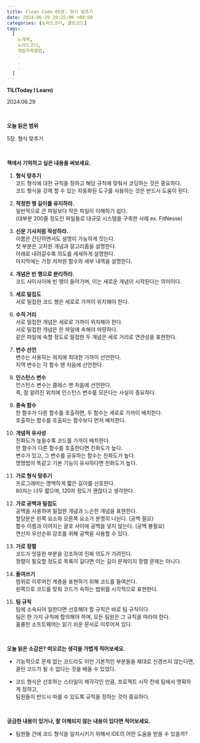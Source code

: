 ```yaml
---
title: Clean Code 05장. 형식 맞추기
date: 2024-06-29 20:25:00 +09:00
categories: [노마드코더, 클린코드]
tags:
  [
    노개북,
    노마드코더,
    개발자북클럽,
    .
    .
    .
  ]
---
```



__TIL(Today I Learn)__

2024.06.29

<br/>

__오늘 읽은 범위__

5장. 형식 맞추기

<br/>

__책에서 기억하고 싶은 내용을 써보세요.__

01. **형식 맞추기** <br/> 
   코드 형식에 대한 규칙을 정하고 해당 규칙에 맞춰서 코딩하는 것은 중요하다. <br/>
   코드 형식을 강제 할 수 있는 자동화된 도구를 사용하는 것은 반드시 도움이 된다.


02. **적정한 행 길이를 유지하라.** <br/>
   일반적으로 큰 파일보다 작은 파일이 이해하기 쉽다. <br/>
   (대부분 200줄 정도인 파일들로 대규모 시스템을 구축한 사례 ex. FitNesse)


03. **신문 기사처럼 작성하라.** <br/>
   이름은 간단하면서도 설명이 가능하게 짓는다. <br/>
   첫 부분은 고차원 개념과 알고리즘을 설명한다. <br/>
   아래로 내려갈수록 의도를 세세하게 설명한다. <br/>
   마지막에는 가장 저차원 함수와 세부 내역을 설명한다.


04. **개념은 빈 행으로 분리하라.** <br/>
   코드 사이사이에 빈 행이 들어가며, 이는 새로운 개념이 시작된다는 의미이다. <br/>


05. **세로 밀집도** <br/>
   서로 밀접한 코드 행은 세로로 가까이 위치해야 한다. <br/>
   

06. **수직 거리** <br/>
   서로 밀접한 개념은 세로로 가까이 위치해야 한다. <br/> 
   서로 밀접한 개념은 한 파일에 속해야 마땅하다. <br/>
   같은 파일에 속할 정도로 밀접한 두 개념은 세로 거리로 연관성을 표현한다.
   

07. **변수 선언** <br/>
   변수는 사용하는 위치에 최대한 가까이 선언한다. <br/>
   지역 변수는 각 함수 맨 처음에 선언한다. <br/>
   

08. **인스턴스 변수** <br/>
   인스턴스 변수는 클래스 맨 처음에 선언한다. <br/>
   즉, 잘 알려진 위치에 인스턴스 변수를 모은다는 사실이 중요하다.


09. **종속 함수** <br/>
   한 함수가 다른 함수를 호출하면, 두 함수는 세로로 가까이 배치한다. <br/>
   호출하는 함수를 호출되는 함수보다 먼저 배치한다.


10. **개념적 유사성** <br/>
   친화도가 높을수록 코드를 가까이 배치한다. <br/>
   한 함수가 다른 함수를 호출한다면 친화도가 높다. <br/>
   변수가 있고, 그 변수를 공유하는 함수는 친화도가 높다. <br/>
   명명법이 똑같고 기본 기능이 유사하다면 친화도가 높다. 
   
   
11. **가로 형식 맞추기** </br>
   프로그래머는 명백하게 짧은 길이를 선호한다. <br/>
   80자는 너무 짧으며, 120자 정도가 괜찮다고 생각한다.


12. **가로 공백과 밀접도** </br>
   공백을 사용하여 밀접한 개념과 느슨한 개념을 표현한다. </br>
   할당문은 왼쪽 요소와 오른쪽 요소가 분명히 나뉜다. (공백 필요) </br>
   함수 이름과 이어지는 괄호 사이에 공백을 넣지 않는다. (공백 불필요) </br>
   연산자 우선순위 강조를 위해 공백을 사용할 수 있다.
    

14. **가로 정렬** </br>
   코드가 엉뚱한 부분을 강조하여 진짜 의도가 가려진다. <br/>
   정렬이 필요할 정도로 목록이 길다면 이는 길이 문제이지 정렬 문제는 아니다.


15. **들여쓰기** <br/>
   범위로 이루어진 계층을 표현하기 위해 코드를 들여쓴다. <br/>
   왼쪽으로 코드를 맞춰 코드가 속하는 범위를 시각적으로 표현한다.


16. **팀 규칙** <br/>
   팀에 소속되어 일한다면 선호해야 할 규칙은 바로 팀 규칙이다. <br/>
   팀은 한 가지 규칙에 합의해야 하며, 모든 팀원은 그 규칙을 따라야 한다. <br/>
   훌륭한 소프트웨어는 읽기 쉬운 문서로 이루어져 있다.

<br/>

__오늘 읽은 소감은? 떠오르는 생각을 가볍게 적어보세요.__

* 기능적으로 문제 없는 코드라도 이런 기본적인 부분들을 제대로 신경쓰지 않는다면, <br/>
  클린 코드가 될 수 없다는 것을 배울 수 있었다.


* 코드 형식은 선호하는 스타일이 제각각인 만큼, 프로젝트 시작 전에 팀에서 명확하게 정하고, <br/>
  팀원들이 반드시 따를 수 있도록 규칙을 정하는 것이 중요하다.

<br/>

__궁금한 내용이 있거나, 잘 이해되지 않는 내용이 있다면 적어보세요.__

* 팀원들 간에 코드 형식을 일치시키기 위해서 IDE의 어떤 도움을 받을 수 있을까?

<br/>
